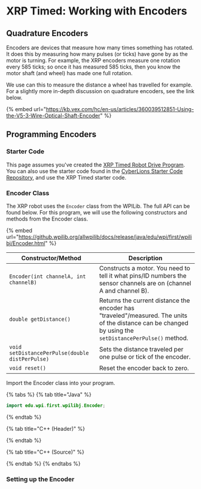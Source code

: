 # XRP Timed: Working with Encoders

## Quadrature Encoders

Encoders are devices that measure how many times something has rotated.  It does this by measuring how many pulses (or ticks) have gone by as the motor is turning.  For example, the XRP encoders measure one rotation every 585 ticks; so once it has measured 585 ticks, then you know the motor shaft (and wheel) has made one full rotation.

We use can this to measure the distance a wheel has travelled for example.  For a slightly more in-depth discussion on quadrature encoders, see the link below.

{% embed url="https://kb.vex.com/hc/en-us/articles/360039512851-Using-the-V5-3-Wire-Optical-Shaft-Encoder" %}

## Programming Encoders

### Starter Code

This page assumes you've created the [XRP Timed Robot Drive Program](xrp-timed-robot-drive-program.md).  You can also use the starter code found in the [CyberLions Starter Code Repository](https://github.com/CyberLions-8521/wpilib-starter-v2024.3.2), and use the XRP Timed starter code.

### Encoder Class

The XRP robot uses the `Encoder` class from the WPILib.  The full API can be found below.  For this program, we will use the following constructors and methods from the Encoder class.

{% embed url="https://github.wpilib.org/allwpilib/docs/release/java/edu/wpi/first/wpilibj/Encoder.html" %}

| Constructor/Method                              | Description                                                                                                                                              |
| ----------------------------------------------- | -------------------------------------------------------------------------------------------------------------------------------------------------------- |
| `Encoder(int channelA, int channelB)`           | Constructs a motor.  You need to tell it what pins/ID numbers the sensor channels are on (channel A and channel B).                                      |
| `double getDistance()`                          | Returns the current distance the encoder has "traveled"/measured.  The units of the distance can be changed by using the `setDistancePerPulse()` method. |
| `void setDistancePerPulse(double distPerPulse)` | Sets the distance traveled per one pulse or tick of the encoder.                                                                                         |
| `void reset()`                                  | Reset the encoder back to zero.                                                                                                                          |

Import the Encoder class into your program.

{% tabs %}
{% tab title="Java" %}
```java
import edu.wpi.first.wpilibj.Encoder;
```
{% endtab %}

{% tab title="C++ (Header)" %}

{% endtab %}

{% tab title="C++ (Source)" %}

{% endtab %}
{% endtabs %}

### Setting up the Encoder

